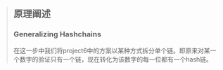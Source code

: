 > ## 原理阐述
> ### Generalizing Hashchains
> 在这一步中我们将project6中的方案以某种方式拆分单个链。即原来对某一个数字的验证只有一个链，现在转化为该数字的每一位都有一个hash链。
